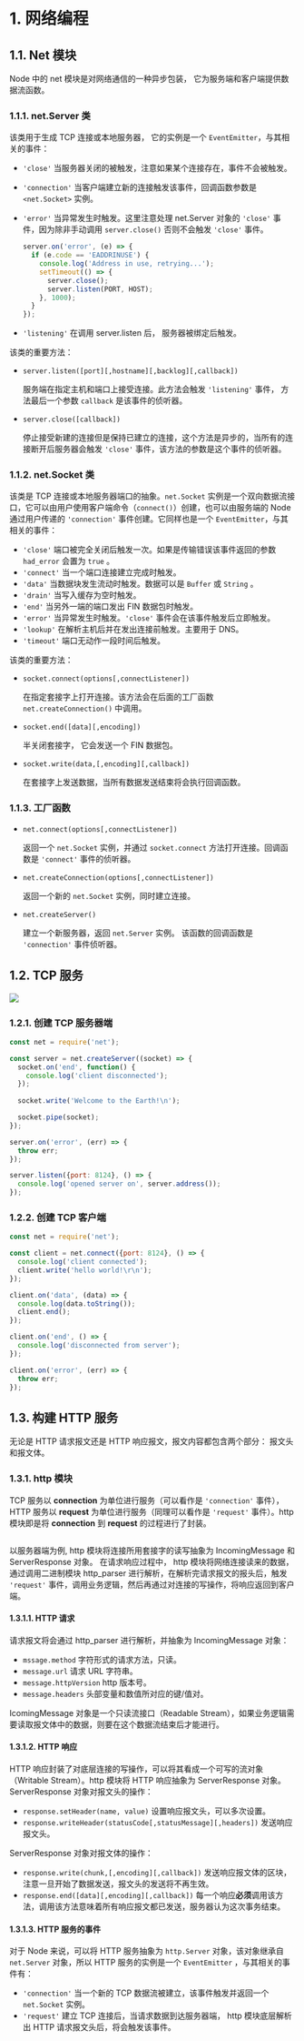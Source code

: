 # 1. 网络编程

## 1.1. Net 模块

Node 中的 net 模块是对网络通信的一种异步包装， 它为服务端和客户端提供数据流函数。

### 1.1.1. net.Server 类

该类用于生成 TCP 连接或本地服务器， 它的实例是一个 ```EventEmitter```，与其相关的事件：

- ```'close'``` 当服务器关闭的被触发，注意如果某个连接存在，事件不会被触发。
- ```'connection'``` 当客户端建立新的连接触发该事件，回调函数参数是 ```<net.Socket>``` 实例。
- ```'error'``` 当异常发生时触发。这里注意处理 net.Server 对象的 ```'close'``` 事件，因为除非手动调用 ```server.close()``` 否则不会触发 ```'close'``` 事件。

  ```js
  server.on('error', (e) => {
    if (e.code == 'EADDRINUSE') {
      console.log('Address in use, retrying...');
      setTimeout(() => {
        server.close();
        server.listen(PORT, HOST);
      }, 1000);
    }
  });
  ```

- ```'listening'``` 在调用 server.listen 后， 服务器被绑定后触发。

该类的重要方法：

- ```server.listen([port][,hostname][,backlog][,callback])```

  服务端在指定主机和端口上接受连接。此方法会触发 ```'listening'``` 事件， 方法最后一个参数 ```callback``` 是该事件的侦听器。

- ```server.close([callback])```

  停止接受新建的连接但是保持已建立的连接，这个方法是异步的，当所有的连接断开后服务器会触发 ```'close'``` 事件，该方法的参数是这个事件的侦听器。

### 1.1.2. net.Socket 类

该类是 TCP 连接或本地服务器端口的抽象。```net.Socket``` 实例是一个双向数据流接口，它可以由用户使用客户端命令（```connect()```）创建，也可以由服务端的 Node 通过用户传递的 ```'connection'``` 事件创建。它同样也是一个 ```EventEmitter```，与其相关的事件：

- ```'close'``` 端口被完全关闭后触发一次。如果是传输错误该事件返回的参数 ```had_error``` 会置为 ```true``` 。
- ```'connect'``` 当一个端口连接建立完成时触发。
- ```'data'``` 当数据块发生流动时触发。数据可以是 ```Buffer``` 或 ```String``` 。
- ```'drain'``` 当写入缓存为空时触发。
- ```'end'``` 当另外一端的端口发出 FIN 数据包时触发。
- ```'error'``` 当异常发生时触发。```'close'``` 事件会在该事件触发后立即触发。
- ```'lookup'``` 在解析主机后并在发出连接前触发。主要用于 DNS。
- ```'timeout'``` 端口无动作一段时间后触发。

该类的重要方法：

- ```socket.connect(options[,connectListener])```

  在指定套接字上打开连接。该方法会在后面的工厂函数 ```net.createConnection()``` 中调用。

- ```socket.end([data][,encoding])```

  半关闭套接字， 它会发送一个 FIN 数据包。

- ```socket.write(data,[,encoding][,callback])```

  在套接字上发送数据，当所有数据发送结束将会执行回调函数。

### 1.1.3. 工厂函数

- ```net.connect(options[,connectListener])```

  返回一个 ```net.Socket``` 实例，并通过 ```socket.connect``` 方法打开连接。回调函数是 ```'connect'``` 事件的侦听器。

- ```net.createConnection(options[,connectListener])```

  返回一个新的 ```net.Socket``` 实例，同时建立连接。

- ```net.createServer()```

  建立一个新服务器，返回 ```net.Server``` 实例。 该函数的回调函数是 ```'connection'``` 事件侦听器。

## 1.2. TCP 服务

![](https://raw.githubusercontent.com/szouc/nodejs_ouc/master/images/CH05/net_Socket.png)

### 1.2.1. 创建 TCP 服务器端

```js
const net = require('net');

const server = net.createServer((socket) => {
  socket.on('end', function() {
    console.log('client disconnected');
  });
  
  socket.write('Welcome to the Earth!\n');

  socket.pipe(socket);
});

server.on('error', (err) => {
  throw err;
});

server.listen({port: 8124}, () => {
  console.log('opened server on', server.address());
});
```

### 1.2.2. 创建 TCP 客户端

```js
const net = require('net');

const client = net.connect({port: 8124}, () => {
  console.log('client connected');
  client.write('hello world!\r\n');
});

client.on('data', (data) => {
  console.log(data.toString());
  client.end();
});

client.on('end', () => {
  console.log('disconnected from server');
});

client.on('error', (err) => {
  throw err;
});
```

## 1.3. 构建 HTTP 服务

无论是 HTTP 请求报文还是 HTTP 响应报文，报文内容都包含两个部分： 报文头和报文体。

### 1.3.1. http 模块

TCP 服务以 **connection** 为单位进行服务（可以看作是 ```'connection'``` 事件），HTTP 服务以 **request** 为单位进行服务（同理可以看作是 ```'request'``` 事件）。http 模块即是将 **connection** 到 **request** 的过程进行了封装。

![]()

以服务器端为例, http 模块将连接所用套接字的读写抽象为 IncomingMessage 和 ServerResponse 对象。 在请求响应过程中， http 模块将网络连接读来的数据，通过调用二进制模块 http_parser 进行解析，在解析完请求报文的报头后，触发 ```'request'``` 事件，调用业务逻辑，然后再通过对连接的写操作，将响应返回到客户端。

#### 1.3.1.1. HTTP 请求

请求报文将会通过 http_parser 进行解析，并抽象为 IncomingMessage 对象：

- ```mssage.method``` 字符形式的请求方法，只读。
- ```message.url``` 请求 URL 字符串。
- ```message.httpVersion``` http 版本号。
- ```message.headers``` 头部变量和数值所对应的键/值对。

IcomingMessage 对象是一个只读流接口（Readable Stream），如果业务逻辑需要读取报文体中的数据，则要在这个数据流结束后才能进行。

#### 1.3.1.2. HTTP 响应

HTTP 响应封装了对底层连接的写操作，可以将其看成一个可写的流对象（Writable Stream）。http 模块将 HTTP 响应抽象为 ServerResponse 对象。
ServerResponse 对象对报文头的操作：

- ```response.setHeader(name, value)``` 设置响应报文头，可以多次设置。
- ```response.writeHeader(statusCode[,statusMessage][,headers])``` 发送响应报文头。

ServerResponse 对象对报文体的操作：

- ```response.write(chunk,[,encoding][,callback])``` 发送响应报文体的区块，注意一旦开始了数据发送，报文头的发送将不再生效。
- ```response.end([data][,encoding][,callback])``` 每一个响应**必须**调用该方法，调用该方法意味着所有响应报文都已发送，服务器认为这次事务结束。

#### 1.3.1.3. HTTP 服务的事件

对于 Node 来说，可以将 HTTP 服务抽象为 ```http.Server``` 对象，该对象继承自 ```net.Server``` 对象，所以 HTTP 服务的实例是一个 ```EventEmitter``` ，与其相关的事件有：

- ```'connection'``` 当一个新的 TCP 数据流被建立，该事件触发并返回一个 ```net.Socket``` 实例。
- ```'request'``` 建立 TCP 连接后，当请求数据到达服务器端， http 模块底层解析出 HTTP 请求报文头后，将会触发该事件。